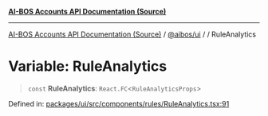 [**AI-BOS Accounts API Documentation (Source)**](../../../README.md)

***

[AI-BOS Accounts API Documentation (Source)](../../../README.md) / [@aibos/ui](../README.md) / [](../README.md) / RuleAnalytics

# Variable: RuleAnalytics

> `const` **RuleAnalytics**: `React.FC`\<`RuleAnalyticsProps`\>

Defined in: [packages/ui/src/components/rules/RuleAnalytics.tsx:91](https://github.com/pohlai88/accounts/blob/48103fb36d28b2b9bfb33472b6de2f719773cde9/packages/ui/src/components/rules/RuleAnalytics.tsx#L91)
